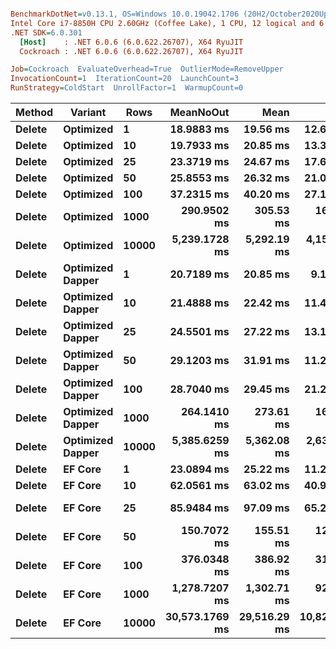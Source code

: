``` ini

BenchmarkDotNet=v0.13.1, OS=Windows 10.0.19042.1706 (20H2/October2020Update)
Intel Core i7-8850H CPU 2.60GHz (Coffee Lake), 1 CPU, 12 logical and 6 physical cores
.NET SDK=6.0.301
  [Host]    : .NET 6.0.6 (6.0.622.26707), X64 RyuJIT
  Cockroach : .NET 6.0.6 (6.0.622.26707), X64 RyuJIT

Job=Cockroach  EvaluateOverhead=True  OutlierMode=RemoveUpper  
InvocationCount=1  IterationCount=20  LaunchCount=3  
RunStrategy=ColdStart  UnrollFactor=1  WarmupCount=0  

```
|      Method |         Variant |  Rows |      MeanNoOut |         Mean |           Min |           Q1 |       Median |           Q3 |          Max |
|------------ |---------------- |------ |---------------:|-------------:|--------------:|-------------:|-------------:|-------------:|-------------:|
| **Delete** |       **Optimized** |     **1** |     **18.9883 ms** |     **19.56 ms** |     **12.667 ms** |     **17.36 ms** |     **18.77 ms** |     **21.43 ms** |     **31.27 ms** |
| **Delete** |       **Optimized** |    **10** |     **19.7933 ms** |     **20.85 ms** |     **13.312 ms** |     **16.73 ms** |     **19.45 ms** |     **23.09 ms** |     **34.35 ms** |
| **Delete** |       **Optimized** |    **25** |     **23.3719 ms** |     **24.67 ms** |     **17.638 ms** |     **20.54 ms** |     **23.07 ms** |     **26.80 ms** |     **43.27 ms** |
| **Delete** |       **Optimized** |    **50** |     **25.8553 ms** |     **26.32 ms** |     **21.022 ms** |     **23.71 ms** |     **25.70 ms** |     **28.20 ms** |     **34.93 ms** |
| **Delete** |       **Optimized** |   **100** |     **37.2315 ms** |     **40.20 ms** |     **27.178 ms** |     **32.05 ms** |     **37.59 ms** |     **46.44 ms** |     **74.38 ms** |
| **Delete** |       **Optimized** |  **1000** |    **290.9502 ms** |    **305.53 ms** |    **168.517 ms** |    **232.82 ms** |    **282.76 ms** |    **372.72 ms** |    **597.96 ms** |
| **Delete** |       **Optimized** | **10000** |  **5,239.1728 ms** |  **5,292.19 ms** |  **4,150.090 ms** |  **4,764.82 ms** |  **5,252.50 ms** |  **5,732.00 ms** |  **6,928.28 ms** |
| **Delete** | **Optimized Dapper** |     **1** |     **20.7189 ms** |     **20.85 ms** |      **9.196 ms** |     **15.92 ms** |     **20.84 ms** |     **24.17 ms** |     **38.55 ms** |
| **Delete** | **Optimized Dapper** |    **10** |     **21.4888 ms** |     **22.42 ms** |     **11.490 ms** |     **17.04 ms** |     **21.18 ms** |     **26.95 ms** |     **42.95 ms** |
| **Delete** | **Optimized Dapper** |    **25** |     **24.5501 ms** |     **27.22 ms** |     **13.127 ms** |     **19.24 ms** |     **23.67 ms** |     **32.56 ms** |     **56.50 ms** |
| **Delete** | **Optimized Dapper** |    **50** |     **29.1203 ms** |     **31.91 ms** |     **11.239 ms** |     **22.04 ms** |     **28.39 ms** |     **37.28 ms** |     **83.50 ms** |
| **Delete** | **Optimized Dapper** |   **100** |     **28.7040 ms** |     **29.45 ms** |     **21.237 ms** |     **25.58 ms** |     **29.30 ms** |     **31.55 ms** |     **42.10 ms** |
| **Delete** | **Optimized Dapper** |  **1000** |    **264.1410 ms** |    **273.61 ms** |    **168.867 ms** |    **238.62 ms** |    **261.98 ms** |    **290.46 ms** |    **483.79 ms** |
| **Delete** | **Optimized Dapper** | **10000** |  **5,385.6259 ms** |  **5,362.08 ms** |  **2,633.432 ms** |  **3,696.79 ms** |  **5,711.73 ms** |  **6,710.59 ms** |  **8,704.14 ms** |
| **Delete** |          **EF Core** |     **1** |     **23.0894 ms** |     **25.22 ms** |     **11.209 ms** |     **18.63 ms** |     **22.67 ms** |     **29.53 ms** |     **60.66 ms** |
| **Delete** |          **EF Core** |    **10** |     **62.0561 ms** |     **63.02 ms** |     **40.938 ms** |     **50.17 ms** |     **61.96 ms** |     **73.11 ms** |     **92.71 ms** |
| **Delete** |          **EF Core** |    **25** |     **85.9484 ms** |     **97.09 ms** |     **65.276 ms** |     **74.91 ms** |     **82.52 ms** |    **117.65 ms** |    **164.25 ms** |
| **Delete** |          **EF Core** |    **50** |    **150.7072 ms** |    **155.51 ms** |    **123.406 ms** |    **143.67 ms** |    **148.91 ms** |    **165.27 ms** |    **235.50 ms** |
| **Delete** |          **EF Core** |   **100** |    **376.0348 ms** |    **386.92 ms** |    **312.756 ms** |    **348.30 ms** |    **371.10 ms** |    **419.87 ms** |    **510.52 ms** |
| **Delete** |          **EF Core** |  **1000** |  **1,278.7207 ms** |  **1,302.71 ms** |    **928.645 ms** |  **1,182.02 ms** |  **1,279.50 ms** |  **1,379.36 ms** |  **1,817.76 ms** |
| **Delete** |          **EF Core** | **10000** | **30,573.1769 ms** | **29,516.29 ms** | **10,826.218 ms** | **22,601.67 ms** | **30,363.38 ms** | **36,339.61 ms** | **48,838.34 ms** |
